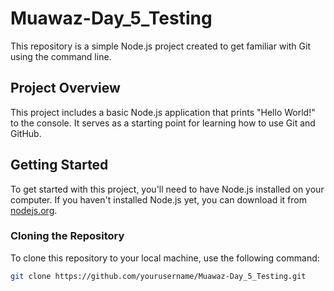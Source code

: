 # Muawaz-Day_5_Testing

This repository is a simple Node.js project created to get familiar with Git using the command line.

## Project Overview

This project includes a basic Node.js application that prints "Hello World!" to the console. It serves as a starting point for learning how to use Git and GitHub.

## Getting Started

To get started with this project, you'll need to have Node.js installed on your computer. If you haven't installed Node.js yet, you can download it from [nodejs.org](https://nodejs.org/).

### Cloning the Repository

To clone this repository to your local machine, use the following command:

```bash
git clone https://github.com/yourusername/Muawaz-Day_5_Testing.git
